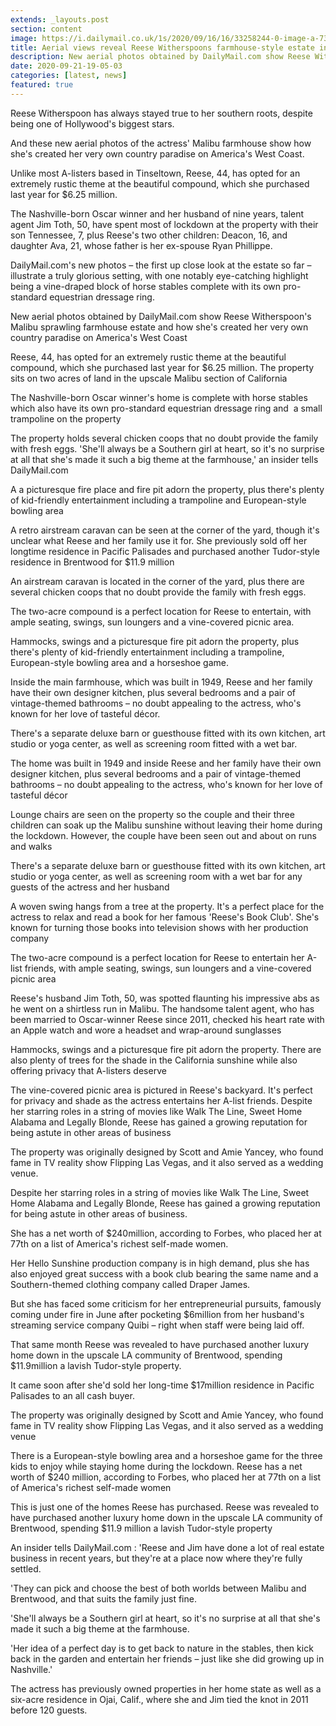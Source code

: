 ```yaml
---
extends: _layouts.post
section: content
image: https://i.dailymail.co.uk/1s/2020/09/16/16/33258244-0-image-a-73_1600269179485.jpg 
title: Aerial views reveal Reese Witherspoons farmhouse-style estate in Malibu 
description: New aerial photos obtained by DailyMail.com show Reese Witherspoons Malibu farmhouse and how shes created her very own country paradise on Americas West Coast. 
date: 2020-09-21-19-05-03 
categories: [latest, news] 
featured: true 
--- 
```

Reese Witherspoon has always stayed true to her southern roots, despite being one of Hollywood's biggest stars.

And these new aerial photos of the actress' Malibu farmhouse show how she's created her very own country paradise on America's West Coast.

Unlike most A-listers based in Tinseltown, Reese, 44, has opted for an extremely rustic theme at the beautiful compound, which she purchased last year for $6.25 million.

The Nashville-born Oscar winner and her husband of nine years, talent agent Jim Toth, 50, have spent most of lockdown at the property with their son Tennessee, 7, plus Reese's two other children: Deacon, 16, and daughter Ava, 21, whose father is her ex-spouse Ryan Phillippe.

DailyMail.com's new photos – the first up close look at the estate so far – illustrate a truly glorious setting, with one notably eye-catching highlight being a vine-draped block of horse stables complete with its own pro-standard equestrian dressage ring.

New aerial photos obtained by DailyMail.com show Reese Witherspoon's Malibu sprawling farmhouse estate and how she's created her very own country paradise on America's West Coast

Reese, 44, has opted for an extremely rustic theme at the beautiful compound, which she purchased last year for $6.25 million. The property sits on two acres of land in the upscale Malibu section of California 

The Nashville-born Oscar winner's home is complete with horse stables which also have its own pro-standard equestrian dressage ring and  a small trampoline on the property 

The property holds several chicken coops that no doubt provide the family with fresh eggs. 'She'll always be a Southern girl at heart, so it's no surprise at all that she's made it such a big theme at the farmhouse,' an insider tells DailyMail.com

A a picturesque fire place and fire pit adorn the property, plus there's plenty of kid-friendly entertainment including a trampoline and European-style bowling area 

A retro airstream caravan can be seen at the corner of the yard, though it's unclear what Reese and her family use it for. She previously sold off her longtime residence in Pacific Palisades and purchased another Tudor-style residence in Brentwood for $11.9 million

An airstream caravan is located in the corner of the yard, plus there are several chicken coops that no doubt provide the family with fresh eggs.

The two-acre compound is a perfect location for Reese to entertain, with ample seating, swings, sun loungers and a vine-covered picnic area.

Hammocks, swings and a picturesque fire pit adorn the property, plus there's plenty of kid-friendly entertainment including a trampoline, European-style bowling area and a horseshoe game.

Inside the main farmhouse, which was built in 1949, Reese and her family have their own designer kitchen, plus several bedrooms and a pair of vintage-themed bathrooms – no doubt appealing to the actress, who's known for her love of tasteful décor.

There's a separate deluxe barn or guesthouse fitted with its own kitchen, art studio or yoga center, as well as screening room fitted with a wet bar.

The home was built in 1949 and inside Reese and her family have their own designer kitchen, plus several bedrooms and a pair of vintage-themed bathrooms – no doubt appealing to the actress, who's known for her love of tasteful décor

Lounge chairs are seen on the property so the couple and their three children can soak up the Malibu sunshine without leaving their home during the lockdown. However, the couple have been seen out and about on runs and walks 

There's a separate deluxe barn or guesthouse fitted with its own kitchen, art studio or yoga center, as well as screening room with a wet bar for any guests of the actress and her husband 

A woven swing hangs from a tree at the property. It's a perfect place for the actress to relax and read a book for her famous 'Reese's Book Club'. She's known for turning those books into television shows with her production company 

The two-acre compound is a perfect location for Reese to entertain her A-list friends, with ample seating, swings, sun loungers and a vine-covered picnic area

Reese's husband Jim Toth, 50, was spotted flaunting his impressive abs as he went on a shirtless run in Malibu. The handsome talent agent, who has been married to Oscar-winner Reese since 2011, checked his heart rate with an Apple watch and wore a headset and wrap-around sunglasses

Hammocks, swings and a picturesque fire pit adorn the property. There are also plenty of trees for the shade in the California sunshine while also offering privacy that A-listers deserve 

The vine-covered picnic area is pictured in Reese's backyard. It's perfect for privacy and shade as the actress entertains her A-list friends. Despite her starring roles in a string of movies like Walk The Line, Sweet Home Alabama and Legally Blonde, Reese has gained a growing reputation for being astute in other areas of business

The property was originally designed by Scott and Amie Yancey, who found fame in TV reality show Flipping Las Vegas, and it also served as a wedding venue.

Despite her starring roles in a string of movies like Walk The Line, Sweet Home Alabama and Legally Blonde, Reese has gained a growing reputation for being astute in other areas of business.

She has a net worth of $240million, according to Forbes, who placed her at 77th on a list of America's richest self-made women.

Her Hello Sunshine production company is in high demand, plus she has also enjoyed great success with a book club bearing the same name and a Southern-themed clothing company called Draper James.

But she has faced some criticism for her entrepreneurial pursuits, famously coming under fire in June after pocketing $6million from her husband's streaming service company Quibi – right when staff were being laid off.

That same month Reese was revealed to have purchased another luxury home down in the upscale LA community of Brentwood, spending $11.9million a lavish Tudor-style property.

It came soon after she'd sold her long-time $17million residence in Pacific Palisades to an all cash buyer.

The property was originally designed by Scott and Amie Yancey, who found fame in TV reality show Flipping Las Vegas, and it also served as a wedding venue

There is a European-style bowling area and a horseshoe game for the three kids to enjoy while staying home during the lockdown. Reese has a net worth of $240 million, according to Forbes, who placed her at 77th on a list of America's richest self-made women

This is just one of the homes Reese has purchased. Reese was revealed to have purchased another luxury home down in the upscale LA community of Brentwood, spending $11.9 million a lavish Tudor-style property

An insider tells DailyMail.com : 'Reese and Jim have done a lot of real estate business in recent years, but they're at a place now where they're fully settled.

'They can pick and choose the best of both worlds between Malibu and Brentwood, and that suits the family just fine.

'She'll always be a Southern girl at heart, so it's no surprise at all that she's made it such a big theme at the farmhouse.

'Her idea of a perfect day is to get back to nature in the stables, then kick back in the garden and entertain her friends – just like she did growing up in Nashville.'

The actress has previously owned properties in her home state as well as a six-acre residence in Ojai, Calif., where she and Jim tied the knot in 2011 before 120 guests.

